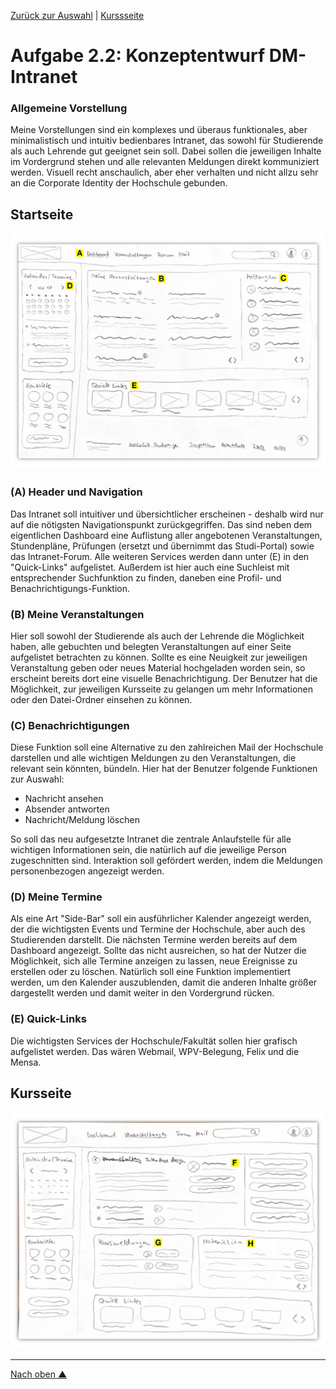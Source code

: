 [Zurück zur Auswahl](https://gionegel.github.io/IFD-WiSe20-21/) | [Kurssseite](https://webuser.hs-furtwangen.de/~rag/lehre/WiSe20-21/IFD/Kursinhalt/Team/)

# Aufgabe 2.2: Konzeptentwurf DM-Intranet

### Allgemeine Vorstellung

Meine Vorstellungen sind ein komplexes und überaus funktionales, aber minimalistisch und intuitiv bedienbares Intranet, das sowohl für Studierende als auch Lehrende gut geeignet sein soll. Dabei sollen die jeweiligen Inhalte im Vordergrund stehen und alle relevanten Meldungen direkt kommuniziert werden. Visuell recht anschaulich, aber eher verhalten und nicht allzu sehr an die Corporate Identity der Hochschule gebunden.

## Startseite

![Dashboard](task-2-2-img-1.jpg)

### (A) Header und Navigation

Das Intranet soll intuitiver und übersichtlicher erscheinen - deshalb wird nur auf die nötigsten Navigationspunkt zurückgegriffen. Das sind neben dem eigentlichen Dashboard eine Auflistung aller angebotenen Veranstaltungen, Stundenpläne, Prüfungen (ersetzt und übernimmt das Studi-Portal) sowie das Intranet-Forum. Alle weiteren Services werden dann unter (E) in den "Quick-Links" aufgelistet. Außerdem ist hier auch eine Suchleist mit entsprechender Suchfunktion zu finden, daneben eine Profil- und Benachrichtigungs-Funktion. 

### (B) Meine Veranstaltungen

Hier soll sowohl der Studierende als auch der Lehrende die Möglichkeit haben, alle gebuchten und belegten Veranstaltungen auf einer Seite aufgelistet betrachten zu können. Sollte es eine Neuigkeit zur jeweiligen Veranstaltung geben oder neues Material hochgeladen worden sein, so erscheint bereits dort eine visuelle Benachrichtigung. Der Benutzer hat die Möglichkeit, zur jeweiligen Kursseite zu gelangen um mehr Informationen oder den Datei-Ordner einsehen zu können.

### (C) Benachrichtigungen

Diese Funktion soll eine Alternative zu den zahlreichen Mail der Hochschule darstellen und alle wichtigen Meldungen zu den Veranstaltungen, die relevant sein könnten, bündeln. Hier hat der Benutzer folgende Funktionen zur Auswahl:

* Nachricht ansehen
* Absender antworten
* Nachricht/Meldung löschen

So soll das neu aufgesetzte Intranet die zentrale Anlaufstelle für alle wichtigen Informationen sein, die natürlich auf die jeweilige Person zugeschnitten sind. Interaktion soll gefördert werden, indem die Meldungen personenbezogen angezeigt werden.

### (D) Meine Termine

Als eine Art "Side-Bar" soll ein ausführlicher Kalender angezeigt werden, der die wichtigsten Events und Termine der Hochschule, aber auch des Studierenden darstellt. Die nächsten Termine werden bereits auf dem Dashboard angezeigt. Sollte das nicht ausreichen, so hat der Nutzer die Möglichkeit, sich alle Termine anzeigen zu lassen, neue Ereignisse zu erstellen oder zu löschen. Natürlich soll eine Funktion implementiert werden, um den Kalender auszublenden, damit die anderen Inhalte größer dargestellt werden und damit weiter in den Vordergrund rücken.

### (E) Quick-Links

Die wichtigsten Services der Hochschule/Fakultät sollen hier grafisch aufgelistet werden. Das wären Webmail, WPV-Belegung, Felix und die Mensa.


## Kursseite

![Course](task-2-2-img-2.jpg)


---
[Nach oben &#x25B2;](#top)
